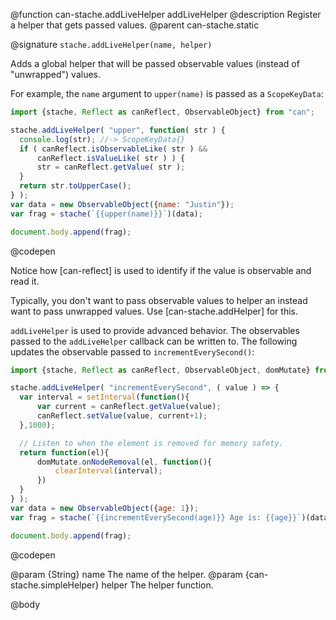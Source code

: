 @function can-stache.addLiveHelper addLiveHelper
@description Register a helper that gets passed values.
@parent can-stache.static

@signature `stache.addLiveHelper(name, helper)`

  Adds a global helper that will be passed observable values (instead of "unwrapped")
  values.  

  For example, the `name` argument to `upper(name)` is passed as a
  `ScopeKeyData`:

  ```js
  import {stache, Reflect as canReflect, ObservableObject} from "can";

  stache.addLiveHelper( "upper", function( str ) {
	console.log(str); //-> ScopeKeyData{}
  	if ( canReflect.isObservableLike( str ) &&
		canReflect.isValueLike( str ) ) {
  		str = canReflect.getValue( str );
  	}
  	return str.toUpperCase();
  } );
  var data = new ObservableObject({name: "Justin"});
  var frag = stache(`{{upper(name)}}`)(data);

  document.body.append(frag);
  ```
  @codepen

  Notice how [can-reflect] is used to identify if the value is
  observable and read it.

  Typically, you don't want to pass observable values to helper an instead
  want to pass unwrapped values.  Use [can-stache.addHelper] for this.

  `addLiveHelper` is used to provide advanced behavior. The observables
  passed to the `addLiveHelper` callback can be written to.  The following updates
  the observable passed to `incrementEverySecond()`:

  ```js
  import {stache, Reflect as canReflect, ObservableObject, domMutate} from "can";

  stache.addLiveHelper( "incrementEverySecond", ( value ) => {
	var interval = setInterval(function(){
		var current = canReflect.getValue(value);
		canReflect.setValue(value, current+1);
	},1000);

	// Listen to when the element is removed for memory safety.
	return function(el){
		domMutate.onNodeRemoval(el, function(){
			clearInterval(interval);
		})
	}
  } );
  var data = new ObservableObject({age: 1});
  var frag = stache(`{{incrementEverySecond(age)}} Age is: {{age}}`)(data);

  document.body.append(frag);
  ```
  @codepen


@param {String} name The name of the helper.
@param {can-stache.simpleHelper} helper The helper function.

@body
